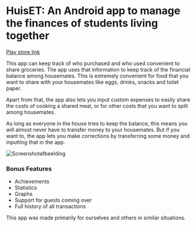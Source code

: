 
# HuisET: An Android app to manage the finances of students living together
[Play store link](https://play.google.com/store/apps/details?id=com.tobo.huiset&hl=nl)

This app can keep track of who purchased and who used convenient to share groceries.  The app uses that information to keep track of the financial balance among housemates. This is extremely convenient for food that you want to share with your housemates like eggs, drinks, snacks and toilet paper.

Apart from that, the app also lets you input custom expenses to easily share the costs of cooking a shared meal, or for other costs that you want to split among housemates.

As long as everyone in the house tries to keep the balance, this means you will almost never have to transfer money to your housemates. But if you want to, the app lets you make corrections by transferring some money and inputting that in the app.

![Screenshotafbeelding](https://play-lh.googleusercontent.com/O1ph6BMeH-YHy0bdKDP1sjnJhzknFFEgF79-RzSM1czG5Cku7UZUjjT3R5NFgOtYpvA=w1844-h900-rw)

### Bonus Features
 - Achievements
 - Statistics
 - Graphs
 - Support for guests coming over
 - Full history of all transactions

This app was made primarily for ourselves and others in similar situations.
